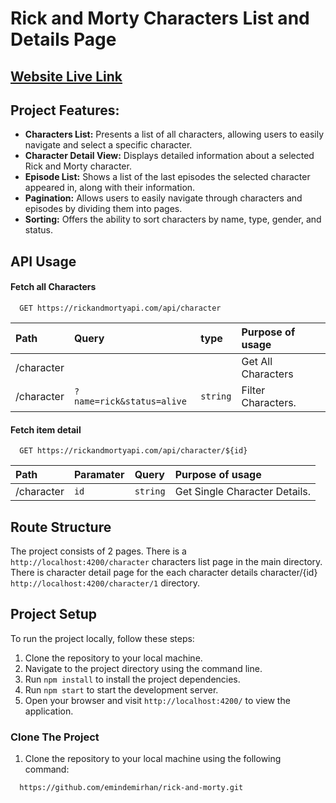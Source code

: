 # Rick and Morty Characters List and Details Page

## [Website Live Link](https://rick-and-morty-wine.vercel.app)

## Project Features:

- **Characters List:** Presents a list of all characters, allowing users to easily navigate and select a specific character.
- **Character Detail View:** Displays detailed information about a selected Rick and Morty character.
- **Episode List:** Shows a list of the last episodes the selected character appeared in, along with their information.
- **Pagination:** Allows users to easily navigate through characters and episodes by dividing them into pages.
- **Sorting:** Offers the ability to sort characters by name, type, gender, and status.

## API Usage

#### Fetch all Characters

```http
  GET https://rickandmortyapi.com/api/character
```

| Path       | Query                     | type     | Purpose of usage   |
| :--------- | :------------------------ | :------- | :----------------- |
| /character |                           |          | Get All Characters |
| /character | `?name=rick&status=alive` | `string` | Filter Characters. |

#### Fetch item detail

```http
  GET https://rickandmortyapi.com/api/character/${id}
```

| Path       | Paramater | Query    | Purpose of usage              |
| :--------- | :-------- | :------- | :---------------------------- |
| /character | `id`      | `string` | Get Single Character Details. |

## Route Structure

The project consists of 2 pages. There is a `http://localhost:4200/character` characters list page in the main directory. There is character detail page for the each character details character/{id} `http://localhost:4200/character/1` directory.

## Project Setup

To run the project locally, follow these steps:

1. Clone the repository to your local machine.
2. Navigate to the project directory using the command line.
3. Run `npm install` to install the project dependencies.
4. Run `npm start` to start the development server.
5. Open your browser and visit `http://localhost:4200/` to view the application.

### Clone The Project

1. Clone the repository to your local machine using the following command:

```bash
  https://github.com/emindemirhan/rick-and-morty.git
```

